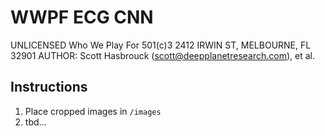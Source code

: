 # WWPF ECG CNN

UNLICENSED
Who We Play For 501(c)3
2412 IRWIN ST, MELBOURNE, FL 32901
AUTHOR: Scott Hasbrouck (scott@deepplanetresearch.com), et al.


## Instructions
1. Place cropped images in `/images`
2. tbd...